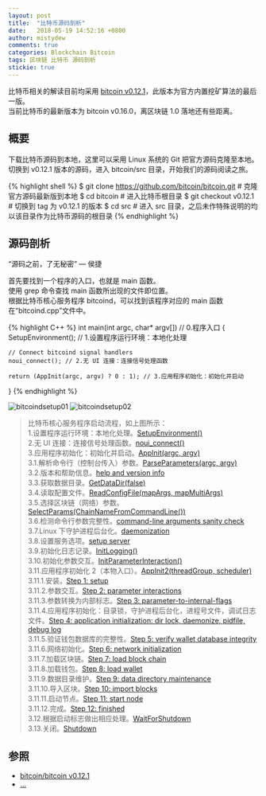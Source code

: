 ```yaml
---
layout: post
title:  "比特币源码剖析"
date:   2018-05-19 14:52:16 +0800
author: mistydew
comments: true
categories: Blockchain Bitcoin
tags: 区块链 比特币 源码剖析
stickie: true
---
```

比特币相关的解读目前均采用 [bitcoin v0.12.1](https://github.com/bitcoin/bitcoin/tree/v0.12.1)，此版本为官方内置挖矿算法的最后一版。<br>
当前比特币的最新版本为 bitcoin v0.16.0，离区块链 1.0 落地还有些距离。

## 概要
下载比特币源码到本地，这里可以采用 Linux 系统的 Git 把官方源码克隆至本地。<br>
切换到 v0.12.1 版本的源码，进入 bitcoin/src 目录，开始我们的源码阅读之旅。

{% highlight shell %}
$ git clone https://github.com/bitcoin/bitcoin.git # 克隆官方源码最新版到本地
$ cd bitcoin # 进入比特币根目录
$ git checkout v0.12.1 # 切换到 tag 为 v0.12.1 的版本
$ cd src # 进入 src 目录，之后未作特殊说明的均以该目录作为比特币源码的根目录
{% endhighlight %}

## 源码剖析
“源码之前，了无秘密” — 侯捷<br>

首先要找到一个程序的入口，也就是 main 函数。<br>
使用 grep 命令查找 main 函数所出现的文件即位置。<br>
根据比特币核心服务程序 bitcoind，可以找到该程序对应的 main 函数在“bitcoind.cpp”文件中。

{% highlight C++ %}
int main(int argc, char* argv[]) // 0.程序入口
{
    SetupEnvironment(); // 1.设置程序运行环境：本地化处理

    // Connect bitcoind signal handlers
    noui_connect(); // 2.无 UI 连接：连接信号处理函数

    return (AppInit(argc, argv) ? 0 : 1); // 3.应用程序初始化：初始化并启动
}
{% endhighlight %}

![bitcoindsetup01](/images/20180519/bitcoindsetup01.png)
![bitcoindsetup02](/images/20180519/bitcoindsetup02.png)

> 比特币核心服务程序启动流程，如上图所示：<br>
> 1.设置程序运行环境：本地化处理。[SetupEnvironment()](/blog/2018/05/bitcoin-source-anatomy-01.html#SetupEnvironment-ref)<br>
> 2.无 UI 连接：连接信号处理函数。[noui_connect()](/blog/2018/05/bitcoin-source-anatomy-01.html#noui_connect-ref)<br>
> 3.应用程序初始化：初始化并启动。[AppInit(argc, argv)](/blog/2018/06/bitcoin-source-anatomy-02.html#AppInit-ref)<br>
> 3.1.解析命令行（控制台传入）参数。[ParseParameters(argc, argv)](/blog/2018/06/bitcoin-source-anatomy-02.html#ParseParameters-ref)<br>
> 3.2.版本和帮助信息。[help and version info](/blog/2018/06/bitcoin-source-anatomy-02.html#HelpVersionInfo-ref)<br>
> 3.3.获取数据目录。[GetDataDir(false)](/blog/2018/06/bitcoin-source-anatomy-03.html#GetDataDir-ref)<br>
> 3.4.读取配置文件。[ReadConfigFile(mapArgs, mapMultiArgs)](/blog/2018/06/bitcoin-source-anatomy-03.html#ReadConfigFile-ref)<br>
> 3.5.选择区块链（网络）参数。[SelectParams(ChainNameFromCommandLine())](/blog/2018/06/bitcoin-source-anatomy-03.html#SelectParams-ref)<br>
> 3.6.检测命令行参数完整性。[command-line arguments sanity check](/blog/2018/06/bitcoin-source-anatomy-03.html#Command-line-ref)<br>
> 3.7.Linux 下守护进程后台化。[daemonization](/blog/2018/06/bitcoin-source-anatomy-03.html#Daemon-ref)<br>
> 3.8.设置服务选项。[setup server](/blog/2018/06/bitcoin-source-anatomy-03.html#Server-ref)<br>
> 3.9.初始化日志记录。[InitLogging()](/blog/2018/06/bitcoin-source-anatomy-04.html#InitLogging-ref)<br>
> 3.10.初始化参数交互。[InitParameterInteraction()](/blog/2018/06/bitcoin-source-anatomy-04.html#InitParameterInteraction-ref)<br>
> 3.11.应用程序初始化 2（本物入口）。[AppInit2(threadGroup, scheduler)](/blog/2018/06/bitcoin-source-anatomy-04.html#AppInit2-ref)<br>
> 3.11.1.安装。[Step 1: setup](/blog/2018/06/bitcoin-source-anatomy-04.html#Step01-ref)<br>
> 3.11.2.参数交互。[Step 2: parameter interactions](/blog/2018/06/bitcoin-source-anatomy-04.html#Step02-ref)<br>
> 3.11.3.参数转换为内部标志。[Step 3: parameter-to-internal-flags](/blog/2018/06/bitcoin-source-anatomy-05.html#Step03-ref)<br>
> 3.11.4.应用程序初始化：目录锁，守护进程后台化，进程号文件，调试日志文件。[Step 4: application initialization: dir lock, daemonize, pidfile, debug log](/blog/2018/06/bitcoin-source-anatomy-05.html#Step04-ref)<br>
> 3.11.5.验证钱包数据库的完整性。[Step 5: verify wallet database integrity](/blog/2018/08/bitcoin-source-anatomy-11.html#Step05-ref)<br>
> 3.11.6.网络初始化。[Step 6: network initialization](/blog/2018/08/bitcoin-source-anatomy-12.html#Step06-ref)<br>
> 3.11.7.加载区块链。[Step 7: load block chain](/blog/2018/08/bitcoin-source-anatomy-13.html#Step07-ref)<br>
> 3.11.8.加载钱包。[Step 8: load wallet](/blog/2018/08/bitcoin-source-anatomy-14.html#Step08-ref)<br>
> 3.11.9.数据目录维护。[Step 9: data directory maintenance](/blog/2018/09/bitcoin-source-anatomy-15.html#Step09-ref)<br>
> 3.11.10.导入区块。[Step 10: import blocks](/blog/2018/09/bitcoin-source-anatomy-15.html#Step10-ref)<br>
> 3.11.11.启动节点。[Step 11: start node](/blog/2018/09/bitcoin-source-anatomy-16.html#Step11-ref)<br>
> 3.11.12.完成。[Step 12: finished]()<br>
> 3.12.根据启动标志做出相应处理。[WaitForShutdown]()<br>
> 3.13.关闭。[Shutdown]()

## 参照
* [bitcoin/bitcoin v0.12.1](https://github.com/bitcoin/bitcoin/tree/v0.12.1)
* [...](https://github.com/mistydew/blockchain)
